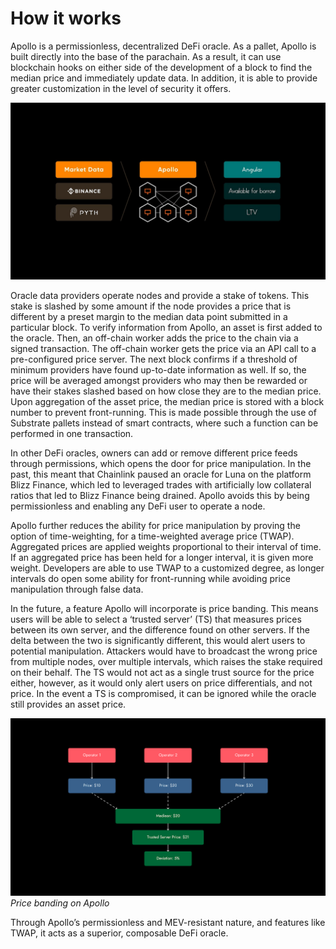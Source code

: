 # How it works

Apollo is a permissionless, decentralized DeFi oracle. As a pallet, Apollo is built directly into the base of the 
parachain. As a result, it can use blockchain hooks on either side of the development of a block to find the median 
price and immediately update data. In addition, it is able to provide greater customization in the level of security it 
offers.


![apollo_architecture](../../../static/img/products/apollo/architecture.png)


Oracle data providers operate nodes and provide a stake of tokens. This stake is slashed by some amount if the node 
provides a price that is different by a preset margin to the median data point submitted in a particular block. To 
verify information from Apollo, an asset is first added to the oracle. Then, an off-chain worker adds the price to the 
chain via a signed transaction. The off-chain worker gets the price via an API call to a pre-configured price server. 
The next block confirms if a threshold of minimum providers have found up-to-date information as well. If so, the price 
will be averaged amongst providers who may then be rewarded or have their stakes slashed based on how close they are to 
the median price. Upon aggregation of the asset price, the median price is stored with a block number to prevent 
front-running. This is made possible through the use of Substrate pallets instead of smart contracts, where such a 
function can be performed in one transaction.

In other DeFi oracles, owners can add or remove different price feeds through permissions, which opens the door for 
price manipulation. In the past, this meant that Chainlink paused an oracle for Luna on the platform Blizz Finance, 
which led to leveraged trades with artificially low collateral ratios that led to Blizz Finance being drained. 
Apollo avoids this by being permissionless and enabling any DeFi user to operate a node.

Apollo further reduces the ability for price manipulation by proving the option of time-weighting, for a time-weighted 
average price (TWAP). Aggregated prices are applied weights proportional to their interval of time. If an aggregated 
price has been held for a longer interval, it is given more weight. Developers are able to use TWAP to a customized 
degree, as longer intervals do open some ability for front-running while avoiding price manipulation through false data. 

In the future, a feature Apollo will incorporate is price banding. This means users will be able to select a 
‘trusted server’ (TS) that measures prices between its own server, and the difference found on other servers. 
If the delta between the two is significantly different, this would alert users to potential manipulation. 
Attackers would have to broadcast the wrong price from multiple nodes, over multiple intervals, which raises the stake 
required on their behalf. The TS would not act as a single trust source for the price either, however, as it would only 
alert users on price differentials, and not price. In the event a TS is compromised, it can be ignored while the oracle 
still provides an asset price.


![price_bonding_apollo](../../../static/img/products/apollo/price-bonding.png)
_Price banding on Apollo_


Through Apollo’s permissionless and MEV-resistant nature, and features like TWAP, it acts as a superior, composable DeFi
oracle.
